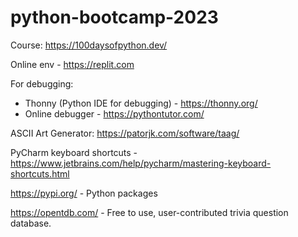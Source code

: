 # python-bootcamp-2023
Course: https://100daysofpython.dev/

Online env - https://replit.com

For debugging:
- Thonny (Python IDE for debugging) - https://thonny.org/ 
- Online debugger - https://pythontutor.com/

ASCII Art Generator:
https://patorjk.com/software/taag/

PyCharm keyboard shortcuts - https://www.jetbrains.com/help/pycharm/mastering-keyboard-shortcuts.html

https://pypi.org/ - Python packages

https://opentdb.com/ - Free to use, user-contributed trivia question database.
